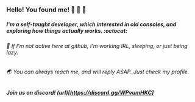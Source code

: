### Hello! You found me! :deciduous_tree: :deciduous_tree: :deciduous_tree: 
##### I'm a self-taught developer, which interested in old consoles, and exploring how things actually works.  :octocat:

###### :battery: If I'm not active here at github, I'm working IRL, sleeping, or just being lazy.

###### :earth_asia: You can always reach me, and will reply ASAP. Just check my profile.

##### Join us on discord! (url)[https://discord.gg/WPvumHKC]
